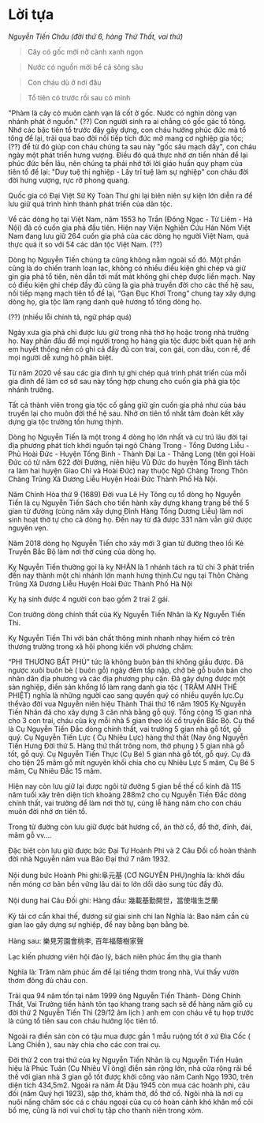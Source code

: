 # Lời tựa

_Nguyễn Tiến Châu (đời thứ 6, hàng Thứ Thất, vai thứ)_

> Cây có gốc mới nở cành xanh ngọn

> Nước có nguồn mới bể cả sông sâu

> Con cháu dù ở nơi đâu

> Tổ tiên có trước rồi sau có mình

"Phàm là cây cỏ muôn cành vạn lá cốt ở gốc. Nước có nghìn dòng vạn nhánh phát ở nguồn." (??) Con người sinh ra ai chẳng có gốc gác tổ tông. Nhớ các bậc tiên tổ trước đây gây dựng, con cháu hưởng phúc đức mà tổ tông để lại, trải qua bao đời nối tiếp tích đức mở mang cơ nghiệp gia tộc; (??) để từ đó giúp con cháu chúng ta sau này "gốc sâu mạch dầy", con cháu ngày một phát triển hưng vượng. Điều đó quả thực nhờ ơn tiền nhân để lại phúc đức bền lâu, nên chúng ta phải nhớ tới lời giáo huấn quy phạm của tiên tổ để lại: "Duy tuệ thị nghiệp - Lấy trí tuệ làm sự nghiệp" con cháu đời đời hưng vượng, rực rỡ phong quang.

Quốc gia có Đại Việt Sử Ký Toàn Thư ghi lại biên niên sự kiện lớn diễn ra để lưu giữ quá trình hình thành phát triển của dân tộc.

Về các dòng họ tại Việt Nam, năm 1553 họ Trần (Đông Ngạc - Từ Liêm - Hà Nội) đã có cuốn gia phả đầu tiên. Hiện nay Viện Nghiên Cứu Hán Nôm Việt Nam đang lưu giữ 264 cuốn gia phả của các dòng họ người Việt Nam, quả thực quá ít so với 54 các dân tộc Việt Nam. (??)

Dòng họ Nguyễn Tiến chúng ta cũng không nằm ngoài số đó. Một phần cũng là do chiến tranh loạn lạc, không có nhiều điều kiện ghi chép và giữ gìn gia phả tổ tiên, nên dẫn tới mất mát không ghi chép được liền mạch. Nay có điều kiện ghi chép đầy đủ cũng là gia phả truyền đời cho các thế hệ sau, nối tiếp mạng mạch tiên tổ để lại, “Gạn Đục Khơi Trong” chung tay xây dựng dòng họ, gia tộc làm rạng danh quê hương tổ tông dòng họ.

(??) (nhiều lỗi chính tả, ngữ pháp quá)

Ngày xưa gia phả chỉ được lưu giữ trong nhà thờ họ hoặc trong nhà trưởng họ. Nay phấn đấu để mọi người trong họ hàng gia tộc được biết quan hệ anh em huyết thống nên có ghi cả đầy đủ con trai, con gái, con dâu, con rể, để mọi người dễ xưng hô phân biệt.

Từ năm 2020 về sau các gia đình tự ghi chép quá trình phát triển của mỗi gia đình để làm cơ sở sau này tổng hợp chung cho cuốn gia phả gia tộc nhánh trưởng.

Tất cả thành viên trong gia tộc cố gắng giữ gìn cuốn gia phả như của báu truyền lại cho muôn đời thế hệ sau. Nhớ ơn tiên tổ nhất tâm đoàn kết xây dựng gia tộc trường tồn hưng thịnh.

Dòng họ Nguyễn Tiến là một trong 4 dòng họ lớn nhất và cư trú lâu đời tại địa phương phát tích khởi nguồn tại ngõ Chàng Trong - Tổng Dương Liễu - Phủ Hoài Đức - Huyện Tống Bình - Thành Đại La - Thăng Long (tên gọi Hoài Đức có từ năm 622 đời Đường, niên hiệu Vũ Đức do huyện Tống Bình tách ra làm hai huyện Giao Chỉ và Hoài Đức) nay thuộc Ngõ Chàng Trong Thôn Chàng Trũng Xã Dương Liễu Huyện Hoài Đức Thành Phố Hà Nội.

Năm Chính Hòa thứ 9 (1689) Đời vua Lê Hy Tông cụ tổ dòng họ Nguyễn Tiến là cụ Nguyễn Tiến Sách cho tiến hành xây dựng khang trang bề thế 5 gian từ đường (cùng năm xây dựng Đình Hàng Tổng Dương Liễu) làm nơi sinh hoạt thờ tự cho cả dòng họ. Đến nay từ đã được 331 năm vẫn giữ được nguyên vẹn.

Năm 2018 dòng họ Nguyễn Tiến cho xây mới 3 gian từ đường theo lối Kẻ Truyền Bắc Bộ làm nơi thờ cúng của dòng họ.

Kỵ Nguyễn Tiến thường gọi là kỵ NHÂN là 1 nhánh tách ra từ chi 3 phát triển đến nay thành một chi nhánh lớn mạnh hưng thịnh.Cư ngụ tại Thôn Chàng Trũng Xã Dương Liễu Huyện Hoài Đức Thành Phố Hà Nội

Kỵ hạ sinh được 4 người con bao gồm 2 trai 2 gái.

Con trưởng dòng chính thất của Kỵ Nguyễn Tiến Nhân là Kỵ Nguyễn Tiến Thi.

Kỵ Nguyễn Tiến Thi với bản chất thông minh nhanh nhạy hiếm có trên thương trường trong xã hội phong kiến với phương châm:

“PHI THƯƠNG BẤT PHÚ” tức là không buôn bán thì không giầu được. Đã ngược xuôi buôn bè ( buôn gỗ) ngày đêm tấp nập, chở bè gỗ buôn bán cho nhân dân địa phương và các địa phương phụ cận. Đã gây dựng được một sản nghiệp, điền sản khổng lồ làm rạng danh gia tộc ( TRÂM ANH THẾ PHIỆT) nghĩa là những người cao sang quyền quý có nhiều quyền lực.Cụ thểvào đời vua Nguyễn niên hiệu Thành Thái thứ 16 năm 1905 Kỵ Nguyễn Tiến Nhân đã cho xây dựng 3 căn nhà bằng gỗ quý. Tổng cộng 15 gian nhà cho 3 con trai, cháu của kỵ mỗi nhà 5 gian theo lối cổ truyền Bắc Bộ. Cụ thể là Cụ Nguyễn Tiến Đắc dòng chính thất, vai trưởng 5 gian nhà gỗ tốt, gỗ quý. Cụ Nguyễn Tiến Lực ( Cụ Nhiêu Lực) hàng thứ thất (Nay ông Nguyễn Tiến Hưng Đời thứ 5. Hàng thứ thất trông nom, thờ phụng ) 5 gian nhà gỗ tốt, gỗ quý. Cụ Nguyễn Tiến Thực (Cụ Bé) 5 gian nhà gỗ tốt, gỗ quý. Cụ đã cho tiện 25 mâm gỗ mít nguyên khối chia cho cụ Nhiêu Lực 5 mâm, Cụ Bé 5 mâm, Cụ Nhiêu Đắc 15 mâm.

Hiện nay còn lưu giữ lại được ngôi từ đường 5 gian bề thế cổ kính đã 115 năm tuổi xây trên diện tích khoảng 288m2 cho cụ Nguyễn Tiến Đắc dòng chính thất, vai trưởng để làm nơi thờ tự, cúng lễ hàng năm cho con cháu muôn đời nhớ ơn tiên tổ.

Trong từ đường còn lưu giữ được bát hương cổ, án thờ cổ, đồ thờ, đỉnh, đài, mâm gỗ vv….

Đặc biệt còn lưu giữ được bức Đại Tự Hoành Phi và 2 Câu Đối cổ hoàn thành đời nhà Nguyễn năm vua Bảo Đại thứ 7 năm 1932.

Nội dung bức Hoành Phi ghi:阜元基 (CƠ NGUYÊN PHỤ)nghĩa là: khởi đầu nền móng cơ bản bền vững lâu dài to lớn dồi dào sung túc đầy đủ.

Nội dung hai Câu Đối ghi:
Hàng đầu: 幾載基勤開世，當使堦生芝蘭

Kỷ tải cơ cần khai thế, đương sử giai sinh chi lan
Nghĩa là: Bao năm cần cù gian lao gây dựng sự nghiệp, để nay bằng bạn bằng bè.

Hàng sau: 樂見芳園會桃李, 百年福蔭樹家聲

Lạc kiến phương viên hội đào lý, bách niên phúc ấm thụ gia thanh

Nghĩa là: Trăm năm phúc ấm để lại tiếng thơm trong nhà, Vui thấy vườn thơm đông đủ cháu con.

Trải qua 94 năm tồn tại năm 1999 ông Nguyễn Tiến Thành- Dòng Chính Thất, Vai Trưởng tiến hành tôn tạo khang trang sạch sẽ để hàng năm giỗ cụ đời thứ 2 Nguyễn Tiến Thi (29/12 âm lịch ) anh em con cháu về tụ họp trước là cúng tổ tiên sau con cháu hưởng lộc tiên tổ.

Ngoài ra điền sản còn có tậu mua được gần 1 mẫu ruộng tốt ở xứ Đìa Cốc ( Làng Chiền ), sau này chia cho các con trai cụ.

Đời thứ 2 con trai thứ của kỵ Nguyễn Tiến Nhân là cụ Nguyễn Tiến Huân hiệu là Phúc Tuân (Cụ Nhiêu Vĩ ông) điền sản rộng lớn, nhà cửa rộng rãi bề thế với gian nhà 3 gian gỗ tốt được khởi công vào năm Canh Ngọ 1930, trên diện tích 434,5m2. Ngoài ra năm Ất Dậu 1945 còn mua các hoành phi, câu đối (năm Quý hợi 1923), sập thờ, khám thờ, đồ thờ cổ. Ngôi nhà là nơi cụ nuôi nấng chăm sóc cá c cháu ngoại của cụ có hoàn cảnh khó khăn mồ côi bố mẹ, cũng là nơi vui chơi tụ tập cho thanh niên trong xóm.
